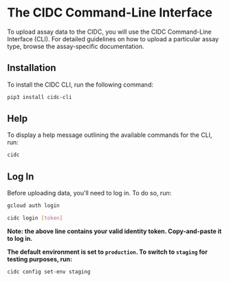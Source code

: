 # The CIDC Command-Line Interface

To upload assay data to the CIDC, you will use the CIDC Command-Line Interface (CLI). For detailed guidelines on how to upload a particular assay type, browse the assay-specific documentation.

## Installation
To install the CIDC CLI, run the following command:
```bash
pip3 install cidc-cli
```
## Help
To display a help message outlining the available commands for the CLI, run:
```bash
cidc
```
## Log In
Before uploading data, you'll need to log in. To do so, run:
```bash
gcloud auth login
```
```bash
cidc login [token]
```
**Note: the above line contains your valid identity token. Copy-and-paste it to log in.**


**The default environment is set to `production`. To switch to `staging` for testing purposes, run:**
```bash
cidc config set-env staging
```